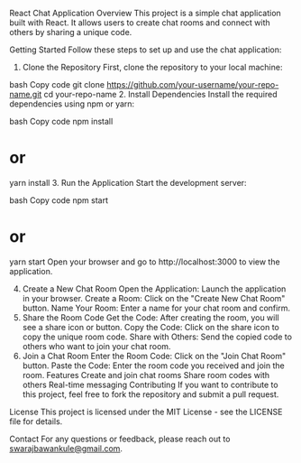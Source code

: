 React Chat Application
Overview
This project is a simple chat application built with React. It allows users to create chat rooms and connect with others by sharing a unique code.



Getting Started
Follow these steps to set up and use the chat application:

1. Clone the Repository
First, clone the repository to your local machine:

bash
Copy code
git clone https://github.com/your-username/your-repo-name.git
cd your-repo-name
2. Install Dependencies
Install the required dependencies using npm or yarn:

bash
Copy code
npm install
# or
yarn install
3. Run the Application
Start the development server:

bash
Copy code
npm start
# or
yarn start
Open your browser and go to http://localhost:3000 to view the application.

4. Create a New Chat Room
Open the Application: Launch the application in your browser.
Create a Room: Click on the "Create New Chat Room" button.
Name Your Room: Enter a name for your chat room and confirm.
5. Share the Room Code
Get the Code: After creating the room, you will see a share icon or button.
Copy the Code: Click on the share icon to copy the unique room code.
Share with Others: Send the copied code to others who want to join your chat room.
6. Join a Chat Room
Enter the Room Code: Click on the "Join Chat Room" button.
Paste the Code: Enter the room code you received and join the room.
Features
Create and join chat rooms
Share room codes with others
Real-time messaging
Contributing
If you want to contribute to this project, feel free to fork the repository and submit a pull request.

License
This project is licensed under the MIT License - see the LICENSE file for details.

Contact
For any questions or feedback, please reach out to swarajbawankule@gmail.com.
